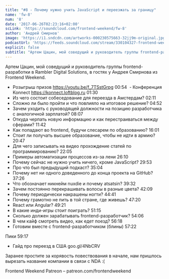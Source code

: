 ```yaml
---
title: "#8 - Почему нужно учить JavaScript и переезжать за границу"
name: 'fw-8'
num: '8'
date: '2017-06-26T02:23:16+02:00'
scLink: 'https://soundcloud.com/frontend-weekend/fw-8'
author: 'Андрей Смирнов'
image: 'https://i1.sndcdn.com/artworks-000230575663-32jj9m-original.jpg'
podcastUrl: 'https://feeds.soundcloud.com/stream/330104327-frontend-weekend-fw-8.m4a'
explicit: false
subtitle: "Артем Цацин, мой соведущий и руководитель группы frontend-разработки в Rambler Digital Solutions, в гостях у Андрея Смирнова из Frontend Weekend."
---
```

Артем Цацин, мой соведущий и руководитель группы frontend-разработки в Rambler Digital Solutions, в гостях у Андрея Смирнова из Frontend Weekend.

- Розыгрыш призов https://youtu.be/f_7TSstGrpg <timecode sec="54">00:54</timecode>
 - Конференция Konnect https://konnect.loftblog.ru <timecode sec="90">01:30</timecode>
- Из чего состоит собеседование для переезда в Амстердам? <timecode sec="131">02:11</timecode>
- Сложно ли было пройти и что повлияло на итоговое решение? <timecode sec="292">04:52</timecode>
- Зачем уходить с руководящей должности на позицию разработчика с аналогичной зарплатой? <timecode sec="487">08:07</timecode>
- Откуда черпать новую информацию и как перестраиваться между сферами? <timecode sec="702">11:42</timecode>
- Как попадают во frontend, будучи слесарем по образованию? <timecode sec="961">16:01</timecode>
- Стоит ли получать высшее образование, чтобы не идти в армию? <timecode sec="1247">20:47</timecode>
- Для чего записывать на видео прохождение статей по программированию? <timecode sec="1325">22:05</timecode>
- Примеры автоматизации процессов из-за лени <timecode sec="1570">26:10</timecode>
- Почему сейчас не нужно учить ничего, кроме JavaScript? <timecode sec="1793">29:53</timecode>
- Про что был предыдущий подкаст? <timecode sec="2104">35:04</timecode>
- Почему нет ни одного доведенного до конца проекта на GitHub? <timecode sec="2246">37:26</timecode>
- Что обозначает никнейм nuxdie и почему atsatsin? <timecode sec="2372">39:32</timecode>
- Зачем постоянно перекрашивать волосы в разные цвета? <timecode sec="2529">42:09</timecode>
- Почему периодически накрашены ногти? <timecode sec="2681">44:41</timecode>
- Почему грамотно не пить в той стране, где живешь? <timecode sec="2840">47:20</timecode>
- React или Angular? <timecode sec="2961">49:21</timecode>
- В какие инди-игры стоит поиграть? <timecode sec="3075">51:15</timecode>
- Сколько должен зарабатывать frontend-разработчик? <timecode sec="3246">54:06</timecode>
- В чем кайф смотреть видео, как едет поезд? <timecode sec="3378">56:18</timecode> 
- Готовим вместе с frontend-разработчиком (блины) <timecode sec="3442">57:22</timecode>

Пики <timecode sec="3557">59:17</timecode>
- Гайд про переезд в США goo.gl/4NbCRV

Заранее простите за корявость повествования в начале, нам пришлось вырезать название компании в связи с NDA :(

Frontend Weekend Patreon – patreon.com/frontendweekend